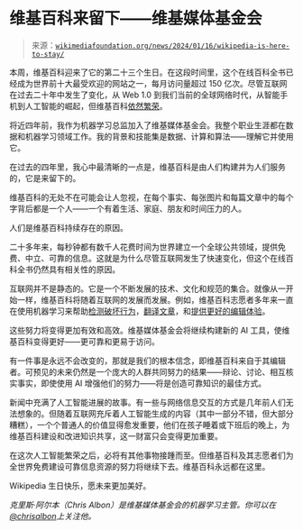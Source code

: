 <!--yml

类别：未分类

日期：2024-05-27 14:49:15

-->

# 维基百科来留下——维基媒体基金会

> 来源：[`wikimediafoundation.org/news/2024/01/16/wikipedia-is-here-to-stay/`](https://wikimediafoundation.org/news/2024/01/16/wikipedia-is-here-to-stay/)

本周，维基百科迎来了它的第二十三个生日。在这段时间里，这个在线百科全书已经成为世界前十大最受欢迎的网站之一，每月访问量超过 150 亿次。尽管互联网在过去二十年中发生了变化，从 Web 1.0 到我们当前的全球网络时代，从智能手机到人工智能的崛起，但维基百科[依然繁荣](https://www.nytimes.com/2023/07/18/magazine/wikipedia-ai-chatgpt.html)。

将近四年前，我作为机器学习总监加入了维基媒体基金会。我整个职业生涯都在数据和机器学习领域工作。我的背景和技能集是数据、计算和算法——理解它并使用它。

在过去的四年里，我心中最清晰的一点是，维基百科是由人们构建并为人们服务的，它是来留下的。

维基百科的无处不在可能会让人忽视，在每个事实、每张图片和每篇文章中的每个字背后都是一个人——一个有着生活、家庭、朋友和时间压力的人。

人们是维基百科持续存在的原因。

二十多年来，每秒钟都有数千人花费时间为世界建立一个全球公共领域，提供免费、中立、可靠的信息。这就是为什么尽管互联网发生了快速变化，但这个在线百科全书仍然具有相关性的原因。

互联网并不是静态的。它是一个不断发展的技术、文化和规范的集合。就像从一开始一样，维基百科将随着互联网的发展而发展。例如，维基百科志愿者多年来一直在使用机器学习来帮助[检测破坏行为](https://en.wikipedia.org/wiki/User:ClueBot_NG)，[翻译文章](https://diff.wikimedia.org/2023/06/13/mint-supporting-underserved-languages-with-open-machine-translation/)，和[提供更好的编辑体验](https://wikimediafoundation.org/news/2022/12/06/new-wikipedia-editor-features-make-it-easy-for-everyone-to-contribute/)。

这些努力将变得更加有效和高效。维基媒体基金会将继续构建新的 AI 工具，使维基百科变得更好——更可靠和更易于访问。

有一件事是永远不会改变的，那就是我们的根本信念，即维基百科来自于其编辑者。可预见的未来仍然是一个庞大的人群共同努力的结果——辩论、讨论、相互核实事实，即使使用 AI 增强他们的努力——将是创造可靠知识的最佳方式。

新闻中充满了人工智能进展的故事。有一些与网络信息交互的方式是几年前人们无法想象的。但随着互联网充斥着人工智能生成的内容（其中一部分不错，但大部分糟糕），一个个普通人的价值显得愈发重要，他们在孩子睡着或下班后的晚上，为维基百科建设和改进知识共享，这一财富只会变得更加重要。

在这次人工智能繁荣之后，必将有其他事物接踵而至。但维基百科及其志愿者们为全世界免费建设可靠信息资源的努力将继续下去。维基百科永远都在这里。

Wikipedia 生日快乐，愿未来更加美好。

*克里斯·阿尔本（Chris Albon）是维基媒体基金会的机器学习主管。你可以在[@chrisalbon](https://twitter.com/chrisalbon)上关注他。*
